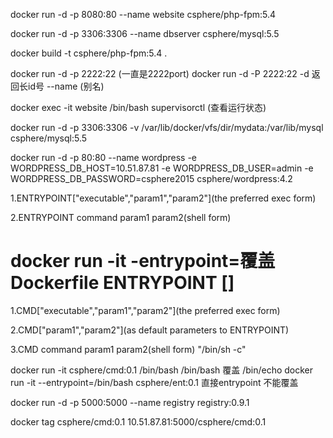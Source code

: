  docker run -d -p 8080:80 --name website csphere/php-fpm:5.4 
 
 docker run -d -p 3306:3306 --name dbserver csphere/mysql:5.5
 
 
 docker build -t csphere/php-fpm:5.4 .

docker run -d -p 2222:22 (一直是2222port)
docker run -d -P 2222:22
-d 返回长id号
--name (别名)


docker exec -it website /bin/bash
supervisorctl (查看运行状态)

docker run -d -p 3306:3306 -v /var/lib/docker/vfs/dir/mydata:/var/lib/mysql csphere/mysql:5.5

docker run -d -p 80:80 --name wordpress -e WORDPRESS_DB_HOST=10.51.87.81 -e WORDPRESS_DB_USER=admin -e WORDPRESS_DB_PASSWORD=csphere2015 csphere/wordpress:4.2



1.ENTRYPOINT["executable","param1","param2"](the preferred exec form)

2.ENTRYPOINT command param1 param2(shell form)
# docker run -it -entrypoint=覆盖Dockerfile ENTRYPOINT []

1.CMD["executable","param1","param2"](the preferred exec form)

2.CMD["param1","param2"](as default parameters to ENTRYPOINT)

3.CMD command param1 param2(shell form)
"/bin/sh -c"

docker run -it csphere/cmd:0.1 /bin/bash
/bin/bash 覆盖 /bin/echo
docker run -it --entrypoint=/bin/bash csphere/ent:0.1
直接entrypoint 不能覆盖






docker run -d -p 5000:5000 --name registry registry:0.9.1

docker tag csphere/cmd:0.1 10.51.87.81:5000/csphere/cmd:0.1


















